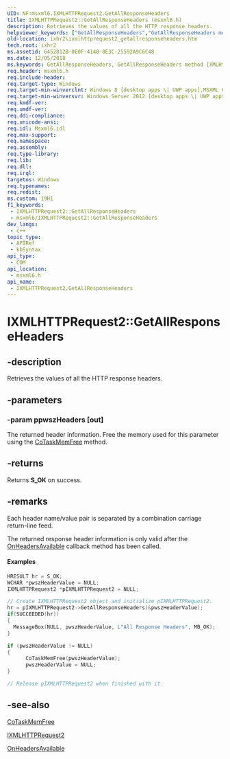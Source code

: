 ```yaml
---
UID: NF:msxml6.IXMLHTTPRequest2.GetAllResponseHeaders
title: IXMLHTTPRequest2::GetAllResponseHeaders (msxml6.h)
description: Retrieves the values of all the HTTP response headers.
helpviewer_keywords: ["GetAllResponseHeaders","GetAllResponseHeaders method [XMLHttpRequest2]","GetAllResponseHeaders method [XMLHttpRequest2]","IXMLHTTPRequest2 interface","IXMLHTTPRequest2 interface [XMLHttpRequest2]","GetAllResponseHeaders method","IXMLHTTPRequest2.GetAllResponseHeaders","IXMLHTTPRequest2::GetAllResponseHeaders","ixhr2.ixmlhttprequest2_getallresponseheaders","msxml6/IXMLHTTPRequest2::GetAllResponseHeaders"]
old-location: ixhr2\ixmlhttprequest2_getallresponseheaders.htm
tech.root: ixhr2
ms.assetid: 6452812B-0E0F-4140-8E3C-25592A9C6C48
ms.date: 12/05/2018
ms.keywords: GetAllResponseHeaders, GetAllResponseHeaders method [XMLHttpRequest2], GetAllResponseHeaders method [XMLHttpRequest2],IXMLHTTPRequest2 interface, IXMLHTTPRequest2 interface [XMLHttpRequest2],GetAllResponseHeaders method, IXMLHTTPRequest2.GetAllResponseHeaders, IXMLHTTPRequest2::GetAllResponseHeaders, ixhr2.ixmlhttprequest2_getallresponseheaders, msxml6/IXMLHTTPRequest2::GetAllResponseHeaders
req.header: msxml6.h
req.include-header: 
req.target-type: Windows
req.target-min-winverclnt: Windows 8 [desktop apps \| UWP apps],MSXML 6.0 and later
req.target-min-winversvr: Windows Server 2012 [desktop apps \| UWP apps]
req.kmdf-ver: 
req.umdf-ver: 
req.ddi-compliance: 
req.unicode-ansi: 
req.idl: Msxml6.idl
req.max-support: 
req.namespace: 
req.assembly: 
req.type-library: 
req.lib: 
req.dll: 
req.irql: 
targetos: Windows
req.typenames: 
req.redist: 
ms.custom: 19H1
f1_keywords:
 - IXMLHTTPRequest2::GetAllResponseHeaders
 - msxml6/IXMLHTTPRequest2::GetAllResponseHeaders
dev_langs:
 - c++
topic_type:
 - APIRef
 - kbSyntax
api_type:
 - COM
api_location:
 - msxml6.h
api_name:
 - IXMLHTTPRequest2.GetAllResponseHeaders
---
```


# IXMLHTTPRequest2::GetAllResponseHeaders


## -description

Retrieves the values of all the HTTP response headers.

## -parameters

### -param ppwszHeaders [out]

The returned header information. Free the memory used for this parameter using the <a href="/windows/desktop/api/combaseapi/nf-combaseapi-cotaskmemfree">CoTaskMemFree</a> method.

## -returns

Returns <b>S_OK</b> on success.

## -remarks

Each header name/value pair is separated by a combination carriage return-line feed.

The returned response header information is only valid after the <a href="/previous-versions/windows/desktop/api/msxml6/nf-msxml6-ixmlhttprequest2callback-onheadersavailable">OnHeadersAvailable</a> callback method has been called.


#### Examples


```cpp
HRESULT hr = S_OK;
WCHAR *pwszHeaderValue = NULL;
IXMLHTTPRequest2 *pIXMLHTTPRequest2 = NULL;

// Create IXMLHTTPRequest2 object and initialize pIXMLHTTPRequest2.
hr = pIXMLHTTPRequest2->GetAllResponseHeaders(&pwszHeaderValue);
if(SUCCEEDED(hr))
{
  MessageBox(NULL, pwszHeaderValue, L"All Response Headers", MB_OK);
}

if (pwszHeaderValue != NULL)
{
      CoTaskMemFree(pwszHeaderValue);
      pwszHeaderValue = NULL;
}

// Release pIXMLHTTPRequest2 when finished with it.

```

## -see-also

<a href="/windows/desktop/api/combaseapi/nf-combaseapi-cotaskmemfree">CoTaskMemFree</a>



<a href="/previous-versions/windows/desktop/api/msxml6/nn-msxml6-ixmlhttprequest2">IXMLHTTPRequest2</a>



<a href="/previous-versions/windows/desktop/api/msxml6/nf-msxml6-ixmlhttprequest2callback-onheadersavailable">OnHeadersAvailable</a>